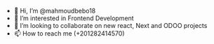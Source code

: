 - 👋 Hi, I’m @mahmoudbebo18
- 👀 I’m interested in Frontend Development
- 💞️ I’m looking to collaborate on new  react, Next and ODOO projects
- 📫 How to reach me (+201282414570)

<!---
mahmoudbebo18/mahmoudbebo18 is a ✨ special ✨ repository because its `README.md` (this file) appears on your GitHub profile.
You can click the Preview link to take a look at your changes.
--->
